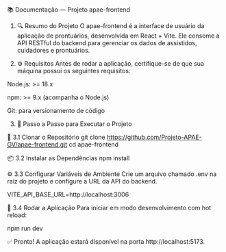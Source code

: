 📚 Documentação — Projeto apae-frontend
1. 🔍 Resumo do Projeto
O apae-frontend é a interface de usuário da aplicação de prontuários, desenvolvida em React + Vite. Ele consome a API RESTful do backend para gerenciar os dados de assistidos, cuidadores e prontuários.

2. ⚙️ Requisitos
Antes de rodar a aplicação, certifique-se de que sua máquina possui os seguintes requisitos:

Node.js: >= 18.x

npm: >= 9.x (acompanha o Node.js)

Git: para versionamento de código

3. 🚀 Passo a Passo para Executar o Projeto
   
🧾 3.1 Clonar o Repositório
git clone https://github.com/Projeto-APAE-GV/apae-frontend.git
cd apae-frontend

📦 3.2 Instalar as Dependências
npm install

⚙️ 3.3 Configurar Variáveis de Ambiente
Crie um arquivo chamado .env na raiz do projeto e configure a URL da API do backend.

VITE_API_BASE_URL=http://localhost:3006

🧪 3.4 Rodar a Aplicação
Para iniciar em modo desenvolvimento com hot reload:

npm run dev

✅ Pronto!
A aplicação estará disponível na porta http://localhost:5173.














